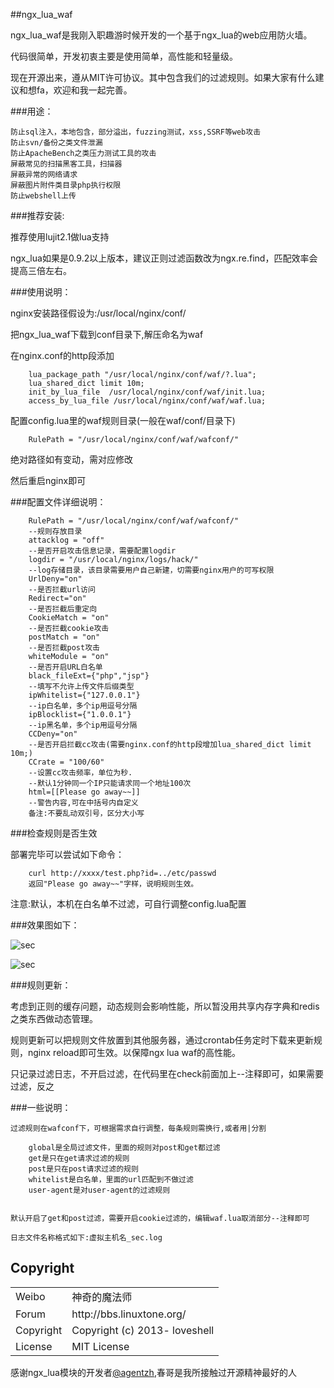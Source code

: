 ##ngx_lua_waf

ngx_lua_waf是我刚入职趣游时候开发的一个基于ngx_lua的web应用防火墙。

代码很简单，开发初衷主要是使用简单，高性能和轻量级。

现在开源出来，遵从MIT许可协议。其中包含我们的过滤规则。如果大家有什么建议和想fa，欢迎和我一起完善。

###用途：
    	
	防止sql注入，本地包含，部分溢出，fuzzing测试，xss,SSRF等web攻击
	防止svn/备份之类文件泄漏
	防止ApacheBench之类压力测试工具的攻击
	屏蔽常见的扫描黑客工具，扫描器
	屏蔽异常的网络请求
	屏蔽图片附件类目录php执行权限
	防止webshell上传

###推荐安装:

推荐使用lujit2.1做lua支持

ngx_lua如果是0.9.2以上版本，建议正则过滤函数改为ngx.re.find，匹配效率会提高三倍左右。


###使用说明：

nginx安装路径假设为:/usr/local/nginx/conf/

把ngx_lua_waf下载到conf目录下,解压命名为waf

在nginx.conf的http段添加

		lua_package_path "/usr/local/nginx/conf/waf/?.lua";
        lua_shared_dict limit 10m;
        init_by_lua_file  /usr/local/nginx/conf/waf/init.lua; 
    	access_by_lua_file /usr/local/nginx/conf/waf/waf.lua;

配置config.lua里的waf规则目录(一般在waf/conf/目录下)

        RulePath = "/usr/local/nginx/conf/waf/wafconf/"

绝对路径如有变动，需对应修改

然后重启nginx即可


###配置文件详细说明：

    	RulePath = "/usr/local/nginx/conf/waf/wafconf/"
        --规则存放目录
        attacklog = "off"
        --是否开启攻击信息记录，需要配置logdir
        logdir = "/usr/local/nginx/logs/hack/"
        --log存储目录，该目录需要用户自己新建，切需要nginx用户的可写权限
        UrlDeny="on"
        --是否拦截url访问
        Redirect="on"
        --是否拦截后重定向
        CookieMatch = "on"
        --是否拦截cookie攻击
        postMatch = "on" 
        --是否拦截post攻击
        whiteModule = "on" 
        --是否开启URL白名单
        black_fileExt={"php","jsp"}
        --填写不允许上传文件后缀类型
        ipWhitelist={"127.0.0.1"}
        --ip白名单，多个ip用逗号分隔
        ipBlocklist={"1.0.0.1"}
        --ip黑名单，多个ip用逗号分隔
        CCDeny="on"
        --是否开启拦截cc攻击(需要nginx.conf的http段增加lua_shared_dict limit 10m;)
        CCrate = "100/60"
        --设置cc攻击频率，单位为秒.
        --默认1分钟同一个IP只能请求同一个地址100次
        html=[[Please go away~~]]
        --警告内容,可在中括号内自定义
        备注:不要乱动双引号，区分大小写
        
###检查规则是否生效

部署完毕可以尝试如下命令：        
  
        curl http://xxxx/test.php?id=../etc/passwd
        返回"Please go away~~"字样，说明规则生效。

注意:默认，本机在白名单不过滤，可自行调整config.lua配置


###效果图如下：

![sec](http://i.imgur.com/wTgOcm2.png)

![sec](http://i.imgur.com/DqU30au.png)

###规则更新：

考虑到正则的缓存问题，动态规则会影响性能，所以暂没用共享内存字典和redis之类东西做动态管理。

规则更新可以把规则文件放置到其他服务器，通过crontab任务定时下载来更新规则，nginx reload即可生效。以保障ngx lua waf的高性能。

只记录过滤日志，不开启过滤，在代码里在check前面加上--注释即可，如果需要过滤，反之

###一些说明：

	过滤规则在wafconf下，可根据需求自行调整，每条规则需换行,或者用|分割
	
		global是全局过滤文件，里面的规则对post和get都过滤		
		get是只在get请求过滤的规则		
		post是只在post请求过滤的规则		
		whitelist是白名单，里面的url匹配到不做过滤		
		user-agent是对user-agent的过滤规则
	

	默认开启了get和post过滤，需要开启cookie过滤的，编辑waf.lua取消部分--注释即可
	
	日志文件名称格式如下:虚拟主机名_sec.log


## Copyright

<table>
  <tr>
    <td>Weibo</td><td>神奇的魔法师</td>
  </tr>
  <tr>
    <td>Forum</td><td>http://bbs.linuxtone.org/</td>
  </tr>
  <tr>
    <td>Copyright</td><td>Copyright (c) 2013- loveshell</td>
  </tr>
  <tr>
    <td>License</td><td>MIT License</td>
  </tr>
</table>
	
感谢ngx_lua模块的开发者[@agentzh](https://github.com/agentzh/),春哥是我所接触过开源精神最好的人
